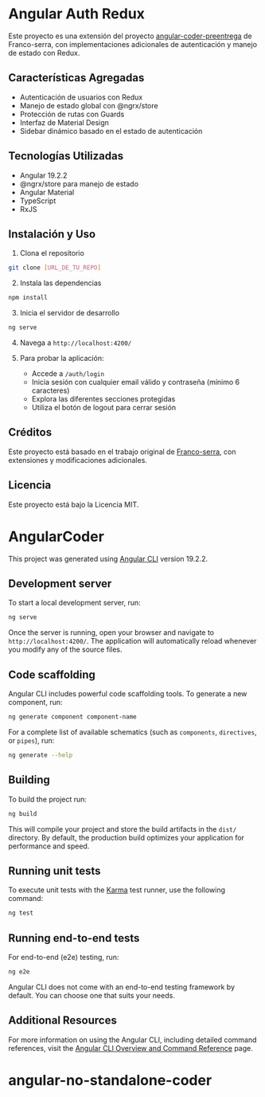 # Angular Auth Redux

Este proyecto es una extensión del proyecto [angular-coder-preentrega](https://github.com/Franco-serra/angular-coder-preentrega) de Franco-serra, con implementaciones adicionales de autenticación y manejo de estado con Redux.

## Características Agregadas

- Autenticación de usuarios con Redux
- Manejo de estado global con @ngrx/store
- Protección de rutas con Guards
- Interfaz de Material Design
- Sidebar dinámico basado en el estado de autenticación

## Tecnologías Utilizadas

- Angular 19.2.2
- @ngrx/store para manejo de estado
- Angular Material
- TypeScript
- RxJS

## Instalación y Uso

1. Clona el repositorio
```bash
git clone [URL_DE_TU_REPO]
```

2. Instala las dependencias
```bash
npm install
```

3. Inicia el servidor de desarrollo
```bash
ng serve
```

4. Navega a `http://localhost:4200/`

5. Para probar la aplicación:
   - Accede a `/auth/login`
   - Inicia sesión con cualquier email válido y contraseña (mínimo 6 caracteres)
   - Explora las diferentes secciones protegidas
   - Utiliza el botón de logout para cerrar sesión

## Créditos

Este proyecto está basado en el trabajo original de [Franco-serra](https://github.com/Franco-serra/angular-coder-preentrega), con extensiones y modificaciones adicionales.

## Licencia

Este proyecto está bajo la Licencia MIT.

# AngularCoder

This project was generated using [Angular CLI](https://github.com/angular/angular-cli) version 19.2.2.

## Development server

To start a local development server, run:

```bash
ng serve
```

Once the server is running, open your browser and navigate to `http://localhost:4200/`. The application will automatically reload whenever you modify any of the source files.

## Code scaffolding

Angular CLI includes powerful code scaffolding tools. To generate a new component, run:

```bash
ng generate component component-name
```

For a complete list of available schematics (such as `components`, `directives`, or `pipes`), run:

```bash
ng generate --help
```

## Building

To build the project run:

```bash
ng build
```

This will compile your project and store the build artifacts in the `dist/` directory. By default, the production build optimizes your application for performance and speed.

## Running unit tests

To execute unit tests with the [Karma](https://karma-runner.github.io) test runner, use the following command:

```bash
ng test
```

## Running end-to-end tests

For end-to-end (e2e) testing, run:

```bash
ng e2e
```

Angular CLI does not come with an end-to-end testing framework by default. You can choose one that suits your needs.

## Additional Resources

For more information on using the Angular CLI, including detailed command references, visit the [Angular CLI Overview and Command Reference](https://angular.dev/tools/cli) page.
# angular-no-standalone-coder
